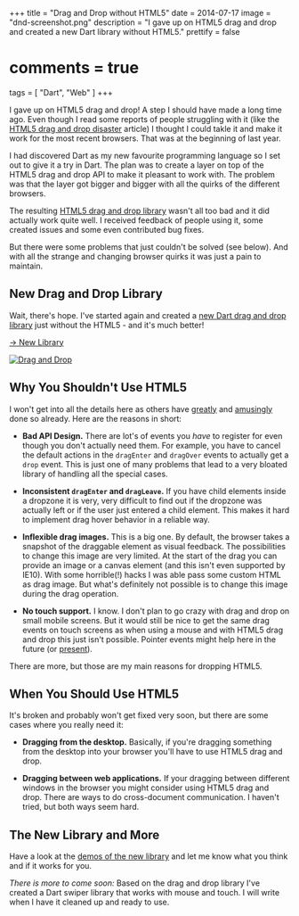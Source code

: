 +++
title = "Drag and Drop without HTML5"
date = 2014-07-17
image = "dnd-screenshot.png"
description = "I gave up on HTML5 drag and drop and created a new Dart library without HTML5."
prettify = false
# comments = true
tags = [ "Dart", "Web" ]
+++

I gave up on HTML5 drag and drop! A step I should have made a long time ago. Even though I read some reports of people struggling with it (like the [HTML5 drag and drop disaster](http://www.quirksmode.org/blog/archives/2009/09/the_html5_drag.html) article) I thought I could takle it and make it work for the most recent browsers. That was at the beginning of last year. 

I had discovered Dart as my new favourite programming language so I set out to give it a try in Dart. The plan was to create a layer on top of the HTML5 drag and drop API to make it pleasant to work with. The problem was that the layer got bigger and bigger with all the quirks of the different browsers.

The resulting [HTML5 drag and drop library](https://github.com/marcojakob/dart-html5-dnd) wasn't all too bad and it did actually work quite well. I received feedback of people using it, some created issues and some even contributed bug fixes.

But there were some problems that just couldn't be solved (see below). And with all the strange and changing browser quirks it was just a pain to maintain.


## New Drag and Drop Library


Wait, there's hope. I've started again and created a [new Dart drag and drop library](/library/dart-drag-and-drop/) just without the HTML5 - and it's much better! 

<a href="/library/dart-drag-and-drop/" class="btn btn-default">&rarr; New Library</a>

[![Drag and Drop](dnd-screenshot.png)](/library/dart-drag-and-drop/)



## Why You Shouldn't Use HTML5

I won't get into all the details here as others have [greatly](https://www.inkling.com/engineering/native-html5-drag-drop/) and [amusingly](http://www.quirksmode.org/blog/archives/2009/09/the_html5_drag.html) done so already. Here are the reasons in short:

* **Bad API Design.** There are lot's of events you *have* to register for even though you don't actually need them. For example, you have to cancel the default actions in the `dragEnter` and `dragOver` events to actually get a `drop` event. This is just one of many problems that lead to a very bloated library of handling all the special cases.

* **Inconsistent `dragEnter` and `dragLeave`.** If you have child elements inside a dropzone it is very, very difficult to find out if the dropzone was actually left or if the user just entered a child element. This makes it hard to implement drag hover behavior in a reliable way.

* **Inflexible drag images.** This is a big one. By default, the browser takes a snapshot of the draggable element as visual feedback. The possibilities to change this image are very limited. At the start of the drag you can provide an image or a canvas element (and this isn't even supported by IE10). With some horrible(!) hacks I was able pass some custom HTML as drag image. But what's definitely not possible is to change this image during the drag operation.  

* **No touch support.** I know. I don't plan to go crazy with drag and drop on small mobile screens. But it would still be nice to get the same drag events on touch screens as when using a mouse and with HTML5 drag and drop this just isn't possible. Pointer events might help here in the future (or [present](http://www.polymer-project.org/platform/pointer-events.html)).

There are more, but those are my main reasons for dropping HTML5. 


## When You Should Use HTML5

It's broken and probably won't get fixed very soon, but there are some cases where you really need it:

* **Dragging from the desktop.** Basically, if you're dragging something from the desktop into your browser you'll have to use HTML5 drag and drop.

* **Dragging between web applications.** If your dragging between different windows in the browser you might consider using HTML5 drag and drop. There are ways to do cross-document communication. I haven't tried, but both ways seem hard.


## The New Library and More

Have a look at the [demos of the new library](/library/dart-drag-and-drop/) and let me know what you think and if it works for you.

*There is more to come soon:* Based on the drag and drop library I've created a Dart swiper library that works with mouse and touch. I will write when I have it cleaned up and ready to use. 




